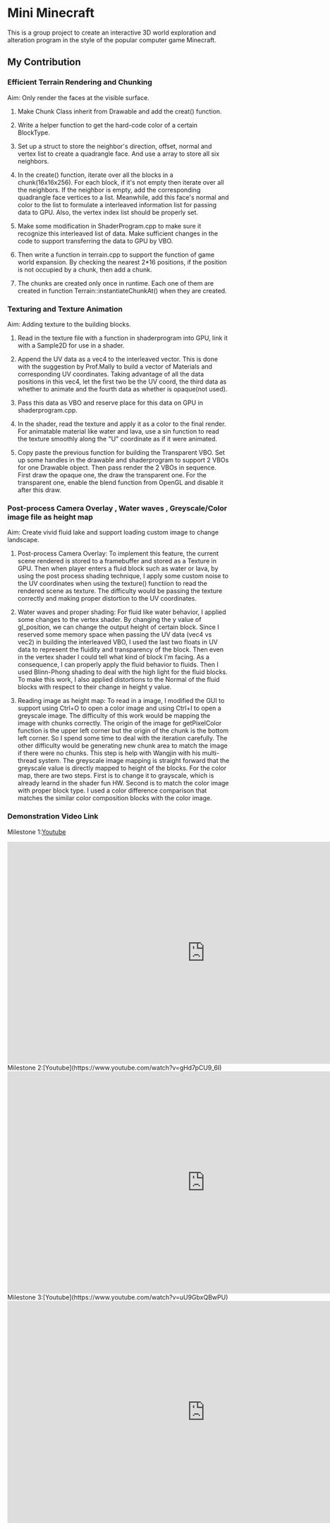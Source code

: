 # Mini Minecraft
This is a group project to create an interactive 3D world exploration and alteration program in the style of the popular computer game Minecraft. 
## My Contribution 
### Efficient Terrain Rendering and Chunking
Aim: Only render the faces at the visible surface.


1. Make Chunk Class inherit from Drawable and add the creat() function.

2. Write a helper function to get the hard-code color of a certain BlockType.

3. Set up a struct to store the neighbor's direction, offset, normal and vertex list to create a quadrangle face. And use a array to store all six neighbors.

4. In the create() function, iterate over all the blocks in a chunk(16x16x256). For each block, if it's not empty then iterate over all the neighbors. If the neighbor is empty, add the corresponding quadrangle face vertices to a list. Meanwhile, add this face's normal and color to the list to formulate a interleaved information list for passing data to GPU. Also, the vertex index list should be properly set.

5. Make some modification in ShaderProgram.cpp to make sure it recognize this interleaved list of data. Make sufficient changes in the code to support transferring the data to GPU by VBO.

6. Then write a function in terrain.cpp to support the function of game world expansion. By checking the nearest 2*16 positions, if the position is not occupied by a chunk, then add a chunk.

7. The chunks are created only once in runtime. Each one of them are created in function Terrain::instantiateChunkAt() when they are created.
### Texturing and Texture Animation
Aim: Adding texture to the building blocks.


1. Read in the texture file with a function in shaderprogram into GPU, link it with a Sample2D for use in a shader.

2. Append the UV data as a vec4 to the interleaved vector. 
This is done with the suggestion by Prof.Mally to build a vector of Materials and corresponding UV coordinates. Taking advantage of all the data positions in this vec4, let the first two be the UV coord, the third data as whether to animate and the fourth data as whether is opaque(not used).


3. Pass this data as VBO and reserve place for this data on GPU in shaderprogram.cpp.

4. In the shader, read the texture and apply it as a color to the final render. For animatable material like water and lava, use a sin function to read the texture smoothly along the "U" coordinate as if it were animated.

5. Copy paste the previous function for building the Transparent VBO. Set up some handles in the drawable and shaderprogram to support 2 VBOs for one 
Drawable object. Then pass render the 2 VBOs in sequence. First draw the opaque one, the draw the transparent one. For the transparent one, enable the blend function from OpenGL and disable it after this draw. 


### Post-process Camera Overlay , Water waves , Greyscale/Color image file as height map
Aim: Create vivid fluid lake and support loading custom image to change landscape.


1. Post-process Camera Overlay: To implement this feature, the current scene rendered is stored to a framebuffer and stored as a Texture in GPU. Then when player enters a fluid block such as water or lava, by using the post process shading technique, I apply some custom noise to the UV coordinates when using the texture() functiion to read the rendered scene as texture. The difficulty would be passing the texture correctly and making proper distortion to the UV coordinates. 

2. Water waves and proper shading: For fluid like water behavior, I applied some changes to the vertex shader. By changing the y value of gl_position, we can change the output height of certain block. Since I reserved some memory space when passing the UV data (vec4 vs vec2) in building the interleaved VBO, I used the last two floats in UV data to represent the fluidity and transparency of the block. Then even in the vertex shader I could tell what kind of block I'm facing. As a consequence, I can properly apply the fluid behavior to fluids. Then I used Blinn-Phong shading to deal with the high light for the fluid blocks. To make this work, I also applied distortions to the Normal of the fluid blocks with respect to their change in height y value.

3. Reading image as height map: To read in a image, I modified the GUI to support using Ctrl+O to open a color image and using Ctrl+I to open a greyscale image. The difficulty of this work would be mapping the image with chunks correctly. The origin of the image for getPixelColor function is the upper left corner but the origin of the chunk is the bottom left corner. So I spend some time to deal with the iteration carefully. The other difficulty would be generating new chunk area to match the image if there were no chunks. This step is help with Wangjin with his multi-thread system. The greyscale image mapping is straight forward that the greyscale value is directly mapped to height of the blocks. For the color map, there are two steps. First is to change it to grayscale, which is already learnd in the shader fun HW. Second is to match the color image with proper block type. I used a color difference comparison that matches the similar color composition blocks with the color image.

### Demonstration Video Link
Milestone 1:[Youtube](https://www.youtube.com/watch?v=on543jdF1_M)
<iframe width="896" height="504" src="https://www.youtube.com/watch?v=on543jdF1_M" title="YouTube video player" frameborder="0" allow="accelerometer; autoplay; clipboard-write; encrypted-media; gyroscope; picture-in-picture" allowfullscreen></iframe>
Milestone 2:[Youtube](https://www.youtube.com/watch?v=gHd7pCU9_6I)
<iframe width="896" height="504" src="https://www.youtube.com/watch?v=gHd7pCU9_6I" title="YouTube video player" frameborder="0" allow="accelerometer; autoplay; clipboard-write; encrypted-media; gyroscope; picture-in-picture" allowfullscreen></iframe>
Milestone 3:[Youtube](https://www.youtube.com/watch?v=uU9GbxQBwPU)
<iframe width="896" height="504" src="https://www.youtube.com/watch?v=uU9GbxQBwPU" title="YouTube video player" frameborder="0" allow="accelerometer; autoplay; clipboard-write; encrypted-media; gyroscope; picture-in-picture" allowfullscreen></iframe>

